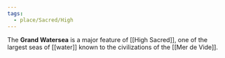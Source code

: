 ```yaml
---
tags:
  - place/Sacred/High
---
```


The **Grand Watersea** is a major feature of [[High Sacred]], one of the largest seas of [[water]] known to the civilizations of the [[Mer de Vide]].
